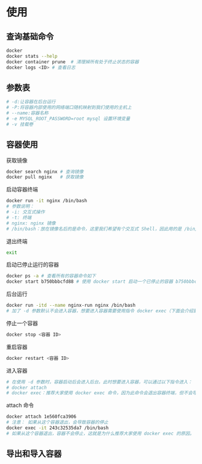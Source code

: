 <!--
 * @Author: jinqli
 * @Date: 2023-11-10 11:23:04
 * @LastEditors: jinqli
 * @LastEditTime: 2023-11-10 12:19:44
 * @FilePath: /docker使用/use.md
 * @Description:
 *
-->

# 使用

## 查询基础命令

```sh
docker
docker stats --help
docker container prune  # 清理掉所有处于终止状态的容器
docker logs <ID> # 查看日志
```

## 参数表

```sh
# -d:让容器在后台运行
# -P:将容器内部使用的网络端口随机映射到我们使用的主机上
# --name:容器名称
# -e MYSQL_ROOT_PASSWORD=root mysql 设置环境变量
# -v 挂载卷
```

## 容器使用

获取镜像

```sh
docker search nginx # 查询镜像
docker pull nginx   # 获取镜像
```

启动容器终端

```sh
docker run -it nginx /bin/bash
# 参数说明：
# -i: 交互式操作
# -t: 终端
# nginx: nginx 镜像
# /bin/bash：放在镜像名后的是命令，这里我们希望有个交互式 Shell，因此用的是 /bin/bash
```

退出终端

```sh
exit
```

启动已停止运行的容器

```sh
docker ps -a # 查看所有的容器命令如下
docker start b750bbbcfd88 # 使用 docker start 启动一个已停止的容器 b750bbbcfd88=容器 ID
```

后台运行

```sh
docker run -itd --name nginx-run nginx /bin/bash
# 加了 -d 参数默认不会进入容器，想要进入容器需要使用指令 docker exec（下面会介绍到）
```

停止一个容器

```sh
docker stop <容器 ID>
```

重启容器

```sh
docker restart <容器 ID>
```

进入容器

```sh
# 在使用 -d 参数时，容器启动后会进入后台。此时想要进入容器，可以通过以下指令进入：
# docker attach
# docker exec：推荐大家使用 docker exec 命令，因为此命令会退出容器终端，但不会导致容器的停止
```

attach 命令

```sh
docker attach 1e560fca3906
# 注意： 如果从这个容器退出，会导致容器的停止
docker exec -it 243c32535da7 /bin/bash
# 如果从这个容器退出，容器不会停止，这就是为什么推荐大家使用 docker exec 的原因。
```

## 导出和导入容器

